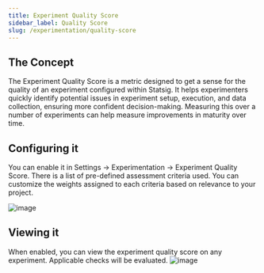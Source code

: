 ```yaml
---
title: Experiment Quality Score
sidebar_label: Quality Score
slug: /experimentation/quality-score
---
```


## The Concept
The Experiment Quality Score is a metric designed to get a sense for the quality of an experiment configured within Statsig. It helps experimenters quickly identify potential issues in experiment setup, execution, and data collection, ensuring more confident decision-making. Measuring this over a number of experiments can help measure improvements in maturity over time. 

## Configuring it
You can enable it in Settings -> Experimentation -> Experiment Quality Score. There is a list of pre-defined assessment criteria used. You can customize the weights assigned to each criteria based on relevance to your project.  

![image](https://github.com/user-attachments/assets/cff3bb56-ea9e-4b43-a9f4-5f7ebdb363bd)


## Viewing it
When enabled, you can view the experiment quality score on any experiment. Applicable checks will be evaluated. 
![image](https://github.com/user-attachments/assets/56eaa1b1-9d0f-4f53-870a-883d3e4274c3)
